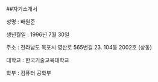 ##자기소개서

성명 : 배원준

생년월일 : 1996년 7월 30일

주소 : 전라남도 목포시 영산로 565번길 23. 104동 2002호 (상동)

대학교 : 한국기술교육대학교

학부 : 컴퓨터 공학부